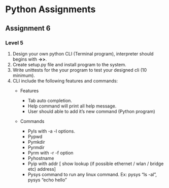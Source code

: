 # Python Assignments

## Assignment 6

### Level 5

1. Design your own python CLI (Terminal program), interpreter should begins with **->>**.
2. Create setup.py file and install program to the system.
3. Write unittests for the your program to test your designed cli (10 minimum).
4. CLI include the following features and commands:
    * Features
        * Tab auto completion.
        * Help command will print all help message.
        * User should able to add it’s new command (Python program)
    
    * Commands
        * Pyls with -a -l options.
        * Pypwd
        * Pymkdir
        * Pyrmdir
        * Pyrm with -r -f option
        * Pyhostname
        * Pyip with addr [ show lookup (if possible ethernet / wlan / bridge etc) address] 
        * Pysys command to run any linux command.
          Ex: pysys “ls -al”, pysys “echo hello”


